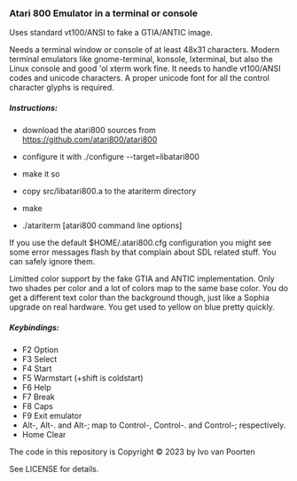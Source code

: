 ### Atari 800 Emulator in a terminal or console

Uses standard vt100/ANSI to fake a GTIA/ANTIC image.  

Needs a terminal window or console of at least 48x31 characters. Modern
terminal emulators like gnome-terminal, konsole, lxterminal, but also the
Linux console and good 'ol xterm work fine. It needs to handle vt100/ANSI
codes and unicode characters. A proper unicode font for all the control
character glyphs is required.

##### Instructions:

* download the atari800 sources from https://github.com/atari800/atari800

* configure it with ./configure --target=libatari800

* make it so

* copy src/libatari800.a to the atariterm directory

* make

* ./atariterm [atari800 command line options]

If you use the default $HOME/.atari800.cfg configuration you might see
some error messages flash by that complain about SDL related stuff. You
can safely ignore them.  

Limitted color support by the fake GTIA and ANTIC implementation. Only two shades per color and a lot of colors map to the same base color. You do get
a different text color than the background though, just like a Sophia upgrade
on real hardware. You get used to yellow on blue pretty quickly.

##### Keybindings:

* F2 Option
* F3 Select
* F4 Start
* F5 Warmstart (+shift is coldstart)
* F6 Help
* F7 Break
* F8 Caps
* F9 Exit emulator
* Alt-, Alt-. and Alt-; map to Control-, Control-. and Control-; respectively.
* Home Clear

The code in this repository is Copyright © 2023 by Ivo van Poorten  

See LICENSE for details.  
